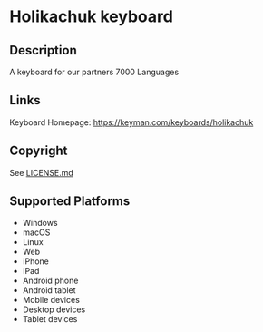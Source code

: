Holikachuk keyboard
==============

Description
-----------
A keyboard for our partners 7000 Languages

Links
-----
Keyboard Homepage: https://keyman.com/keyboards/holikachuk

Copyright
---------
See [LICENSE.md](LICENSE.md)

Supported Platforms
-------------------
 * Windows
 * macOS
 * Linux
 * Web
 * iPhone
 * iPad
 * Android phone
 * Android tablet
 * Mobile devices
 * Desktop devices
 * Tablet devices

